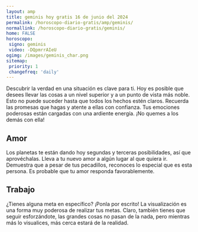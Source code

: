 ```yaml
---
layout: amp
title: geminis hoy gratis 16 de junio del 2024 
permalink: /horoscopo-diario-gratis/amp/geminis/
normallink: /horoscopo-diario-gratis/geminis/
home: FALSE
horoscopo:
 signo: geminis
 video: -DQpmrrAIeU
ogimg: /images/geminis_char.png
sitemap:
 priority: 1
 changefreq: 'daily'
---
```



Descubrir la verdad en una situación es clave para ti. Hoy es posible que desees llevar las cosas a un nivel superior y a un punto de vista más noble. Esto no puede suceder hasta que todos los hechos estén claros. Recuerda las promesas que hagas y atente a ellas con confianza. Tus emociones poderosas están cargadas con una ardiente energía. ¡No quemes a los demás con ella!

## Amor

Los planetas te están dando hoy segundas y terceras posibilidades, así que aprovéchalas. Lleva a tu nuevo amor a algún lugar al que quiera ir. Demuestra que a pesar de tus pecadillos, reconoces lo especial que es esta persona. Es probable que tu amor responda favorablemente.

## Trabajo

¿Tienes alguna meta en específico? ¡Ponla por escrito! La visualización es una forma muy poderosa de realizar tus metas. Claro, también tienes que seguir esforzándote, las grandes cosas no pasan de la nada, pero mientras más lo visualices, más cerca estará de la realidad.